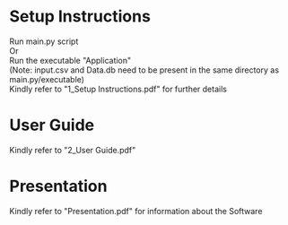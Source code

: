 # Setup Instructions

Run main.py script\
Or\
Run the executable "Application"\
(Note: input.csv and Data.db need to be present in the same directory as main.py/executable)\
Kindly refer to "1_Setup Instructions.pdf" for further details

# User Guide
Kindly refer to "2_User Guide.pdf"

# Presentation
Kindly refer to "Presentation.pdf" for information about the Software